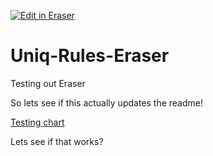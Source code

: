 <p><a target="_blank" href="https://app.eraser.io/workspace/7a1ed94A0JzbSUvZXacM" id="edit-in-eraser-github-link"><img alt="Edit in Eraser" src="https://firebasestorage.googleapis.com/v0/b/second-petal-295822.appspot.com/o/images%2Fgithub%2FOpen%20in%20Eraser.svg?alt=media&amp;token=968381c8-a7e7-472a-8ed6-4a6626da5501"></a></p>

# Uniq-Rules-Eraser
Testing out Eraser 



So lets see if this actually updates the readme! 



[﻿Testing chart](https://app.eraser.io/workspace/7a1ed94A0JzbSUvZXacM?elements=_lrFwvy8PSK_igiacJcRkw) 



Lets see if that works?


<!--- Eraser file: https://app.eraser.io/workspace/7a1ed94A0JzbSUvZXacM --->
